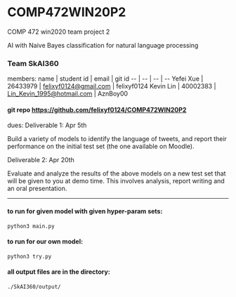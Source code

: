 # COMP472WIN20P2
COMP 472 win2020 team project 2

AI with Naive Bayes classification for natural language processing

### Team SkAI360
members:
name | student id | email | git id
-- | -- | -- | --
Yefei Xue | 26433979 | felixyf0124@gmail.com | felixyf0124
Kevin Lin | 40002383 | Lin_Kevin_1995@hotmail.com | AznBoy00

#### git repo https://github.com/felixyf0124/COMP472WIN20P2

dues:
Deliverable 1: Apr 5th

Build a variety of models to identify the language of tweets, and report their performance on the initial test set (the one available on Moodle).

Deliverable 2: Apr 20th

Evaluate and analyze the results of the above models on a new test set that will be given to you at demo time. This involves analysis, report writing and an oral presentation.

--------------
#### to run for given model with given hyper-param sets:
`python3 main.py`

#### to run for our own model:
`python3 try.py`

#### all output files are in the directory:
`./SkAI360/output/`